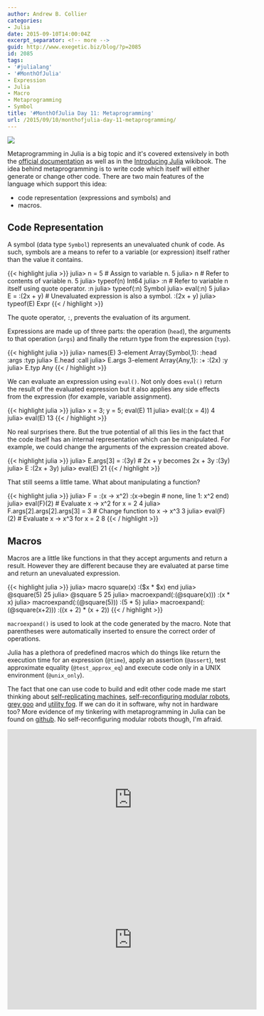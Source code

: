 ```yaml
---
author: Andrew B. Collier
categories:
- Julia
date: 2015-09-10T14:00:04Z
excerpt_separator: <!-- more -->
guid: http://www.exegetic.biz/blog/?p=2085
id: 2085
tags:
- '#julialang'
- '#MonthOfJulia'
- Expression
- Julia
- Macro
- Metaprogramming
- Symbol
title: '#MonthOfJulia Day 11: Metaprogramming'
url: /2015/09/10/monthofjulia-day-11-metaprogramming/
---
```


<!--more-->

<img src="{{ site.baseurl }}/static/img/2015/09/Julia-Logo-Metaprogramming.png" >

Metaprogramming in Julia is a big topic and it's covered extensively in both the [official documentation](http://julia.readthedocs.org/en/latest/manual/metaprogramming/) as well as in the [Introducing Julia](https://en.wikibooks.org/wiki/Introducing_Julia/Metaprogramming) wikibook. The idea behind metaprogramming is to write code which itself will either generate or change other code. There are two main features of the language which support this idea:

* code representation (expressions and symbols) and 
* macros.

## Code Representation

A symbol (data type `Symbol`) represents an unevaluated chunk of code. As such, symbols are a means to refer to a variable (or expression) itself rather than the value it contains.

{{< highlight julia >}}
julia> n = 5 # Assign to variable n.
5
julia> n # Refer to contents of variable n.
5
julia> typeof(n)
Int64
julia> :n # Refer to variable n itself using quote operator.
:n
julia> typeof(:n)
Symbol
julia> eval(:n)
5
julia> E = :(2x + y) # Unevaluated expression is also a symbol.
:(2x + y)
julia> typeof(E)
Expr
{{< / highlight >}}

The quote operator, `:`, prevents the evaluation of its argument.

Expressions are made up of three parts: the operation (`head`), the arguments to that operation (`args`) and finally the return type from the expression (`typ`).

{{< highlight julia >}}
julia> names(E)
3-element Array{Symbol,1}:
 :head
 :args
 :typ
julia> E.head
:call
julia> E.args
3-element Array{Any,1}:
 :+
 :(2x)
 :y
julia> E.typ
Any
{{< / highlight >}}

We can evaluate an expression using `eval()`. Not only does `eval()` return the result of the evaluated expression but it also applies any side effects from the expression (for example, variable assignment).

{{< highlight julia >}}
julia> x = 3; y = 5; eval(E)
11
julia> eval(:(x = 4))
4
julia> eval(E)
13
{{< / highlight >}}

No real surprises there. But the true potential of all this lies in the fact that the code itself has an internal representation which can be manipulated. For example, we could change the arguments of the expression created above.

{{< highlight julia >}}
julia> E.args[3] = :(3y) # 2x + y becomes 2x + 3y
:(3y)
julia> E
:(2x + 3y)
julia> eval(E)
21
{{< / highlight >}}

That still seems a little tame. What about manipulating a function?

{{< highlight julia >}}
julia> F = :(x -> x^2)
:(x->begin # none, line 1:
    x^2
end)
julia> eval(F)(2) # Evaluate x -> x^2 for x = 2
4
julia> F.args[2].args[2].args[3] = 3 # Change function to x -> x^3
3
julia> eval(F)(2) # Evaluate x -> x^3 for x = 2
8
{{< / highlight >}}

## Macros

Macros are a little like functions in that they accept arguments and return a result. However they are different because they are evaluated at parse time and return an unevaluated expression.

{{< highlight julia >}}
julia> macro square(x)
           :($x * $x)
       end
julia> @square(5)
25
julia> @square 5
25
julia> macroexpand(:(@square(x)))
:(x * x)
julia> macroexpand(:(@square(5)))
:(5 * 5)
julia> macroexpand(:(@square(x+2)))
:((x + 2) * (x + 2))
{{< / highlight >}}

`macroexpand()` is used to look at the code generated by the macro. Note that parentheses were automatically inserted to ensure the correct order of operations.

Julia has a plethora of predefined macros which do things like return the execution time for an expression (`@time`), apply an assertion (`@assert`), test approximate equality (`@test_approx_eq`) and execute code only in a UNIX environment (`@unix_only`).

The fact that one can use code to build and edit other code made me start thinking about [self-replicating machines](https://en.wikipedia.org/wiki/Self-replicating_machine), [self-reconfiguring modular robots](https://en.wikipedia.org/wiki/Self-reconfiguring_modular_robot), [grey goo](https://en.wikipedia.org/wiki/Grey_goo) and [utility fog](https://en.wikipedia.org/wiki/Utility_fog). If we can do it in software, why not in hardware too? More evidence of my tinkering with metaprogramming in Julia can be found on [github](https://github.com/DataWookie/MonthOfJulia). No self-reconfiguring modular robots though, I'm afraid.

<iframe width="560" height="315" src="https://www.youtube.com/embed/EpNeNCGmyZE" frameborder="0" allowfullscreen></iframe>

<iframe width="560" height="315" src="https://www.youtube.com/embed/KAN8zbM659o" frameborder="0" allowfullscreen></iframe>